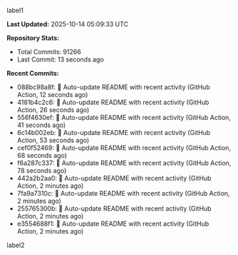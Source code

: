 
label1 
<!-- ACTIVITY_START -->
**Last Updated:** 2025-10-14 05:09:33 UTC

**Repository Stats:**
- Total Commits: 91266
- Last Commit: 13 seconds ago

**Recent Commits:**
- 088bc98a8f: 🤖 Auto-update README with recent activity (GitHub Action, 12 seconds ago)
- 4181b4c2c6: 🤖 Auto-update README with recent activity (GitHub Action, 26 seconds ago)
- 556f4630ef: 🤖 Auto-update README with recent activity (GitHub Action, 41 seconds ago)
- 6c14b002eb: 🤖 Auto-update README with recent activity (GitHub Action, 53 seconds ago)
- cef0f52469: 🤖 Auto-update README with recent activity (GitHub Action, 68 seconds ago)
- f6a287c337: 🤖 Auto-update README with recent activity (GitHub Action, 78 seconds ago)
- 442a2b2aa0: 🤖 Auto-update README with recent activity (GitHub Action, 2 minutes ago)
- 7fa9a7310c: 🤖 Auto-update README with recent activity (GitHub Action, 2 minutes ago)
- 255765300b: 🤖 Auto-update README with recent activity (GitHub Action, 2 minutes ago)
- e3554688f1: 🤖 Auto-update README with recent activity (GitHub Action, 2 minutes ago)
<!-- ACTIVITY_END -->

label2
